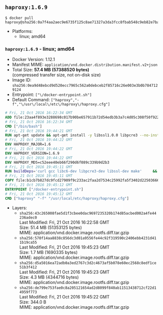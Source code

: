 ## `haproxy:1.6.9`

```console
$ docker pull haproxy@sha256:0a7f4aa2aec9e6735f125c8ae71327a3da3fcc8fbab548c9eb82e7ba2cb00245
```

-	Platforms:
	-	linux; amd64

### `haproxy:1.6.9` - linux; amd64

-	Docker Version: 1.12.1
-	Manifest MIME: `application/vnd.docker.distribution.manifest.v2+json`
-	Total Size: **57.4 MB (57388520 bytes)**  
	(compressed transfer size, not on-disk size)
-	Image ID: `sha256:0ea9d48ebcd9d520ecc7965c562a0debceb2f85716c26e003e3b0b7847129124`
-	Entrypoint: `["\/docker-entrypoint.sh"]`
-	Default Command: `["haproxy","-f","\/usr\/local\/etc\/haproxy\/haproxy.cfg"]`

```dockerfile
# Fri, 21 Oct 2016 16:22:34 GMT
ADD file:23aa4f893e3288698c017b90be657911b72d54edb3b3a7c4d05c308f50f9228f in / 
# Fri, 21 Oct 2016 16:22:34 GMT
CMD ["/bin/bash"]
# Fri, 21 Oct 2016 19:44:21 GMT
RUN apt-get update && apt-get install -y libssl1.0.0 libpcre3 --no-install-recommends && rm -rf /var/lib/apt/lists/*
# Fri, 21 Oct 2016 19:44:22 GMT
ENV HAPROXY_MAJOR=1.6
# Fri, 21 Oct 2016 19:44:22 GMT
ENV HAPROXY_VERSION=1.6.9
# Fri, 21 Oct 2016 19:44:22 GMT
ENV HAPROXY_MD5=c52eee40eb66f290d6f089c339b9d2b3
# Fri, 21 Oct 2016 19:45:11 GMT
RUN buildDeps='curl gcc libc6-dev libpcre3-dev libssl-dev make' 	&& set -x 	&& apt-get update && apt-get install -y $buildDeps --no-install-recommends && rm -rf /var/lib/apt/lists/* 	&& curl -SL "http://www.haproxy.org/download/${HAPROXY_MAJOR}/src/haproxy-${HAPROXY_VERSION}.tar.gz" -o haproxy.tar.gz 	&& echo "${HAPROXY_MD5}  haproxy.tar.gz" | md5sum -c 	&& mkdir -p /usr/src/haproxy 	&& tar -xzf haproxy.tar.gz -C /usr/src/haproxy --strip-components=1 	&& rm haproxy.tar.gz 	&& make -C /usr/src/haproxy 		TARGET=linux2628 		USE_PCRE=1 PCREDIR= 		USE_OPENSSL=1 		USE_ZLIB=1 		all 		install-bin 	&& mkdir -p /usr/local/etc/haproxy 	&& cp -R /usr/src/haproxy/examples/errorfiles /usr/local/etc/haproxy/errors 	&& rm -rf /usr/src/haproxy 	&& apt-get purge -y --auto-remove $buildDeps
# Fri, 21 Oct 2016 19:45:11 GMT
COPY file:b1cb7b827dc9fcd27909f9c233ac2faa2d7534c25992fa5f3402d22503666d6d in / 
# Fri, 21 Oct 2016 19:45:12 GMT
ENTRYPOINT ["/docker-entrypoint.sh"]
# Fri, 21 Oct 2016 19:45:12 GMT
CMD ["haproxy" "-f" "/usr/local/etc/haproxy/haproxy.cfg"]
```

-	Layers:
	-	`sha256:43c265008fae5d1f3cbee0dac9697235320b174d85acbed002a4fe44236adec0`  
		Last Modified: Fri, 21 Oct 2016 16:22:58 GMT  
		Size: 51.4 MB (51353125 bytes)  
		MIME: application/vnd.docker.image.rootfs.diff.tar.gzip
	-	`sha256:570f14aa8838c856dc3d01a9556fe44c92f319590c2406ebb4231d411b19ca55`  
		Last Modified: Fri, 21 Oct 2016 19:45:23 GMT  
		Size: 1.7 MB (1690335 bytes)  
		MIME: application/vnd.docker.image.rootfs.diff.tar.gzip
	-	`sha256:d5a5016ea72adb0a3ed2767c3d2c4673af5b078e60ec2568c8edf1ce51b3f412`  
		Last Modified: Fri, 21 Oct 2016 19:45:23 GMT  
		Size: 4.3 MB (4344716 bytes)  
		MIME: application/vnd.docker.image.rootfs.diff.tar.gzip
	-	`sha256:de799e753fae0c8a205121654ad2d8099f840ab11513438712cf22d14959f773`  
		Last Modified: Fri, 21 Oct 2016 19:45:22 GMT  
		Size: 344.0 B  
		MIME: application/vnd.docker.image.rootfs.diff.tar.gzip
